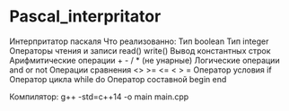# Pascal_interpritator
Интерпритатор паскаля
Что реализованно:
Тип boolean
Тип integer
Операторы чтения и записи read() write()
Вывод константных строк
Арифмитические операции + - / * (не унарные)
Логические операции and or not 
Операции сравнения <> >= <= < > =
Оператор условия if
Оператор цикла while do
Оператор составной begin end

Компилятор:
g++ -std=c++14 -o main main.cpp
